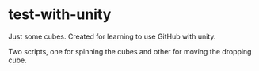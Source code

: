 # test-with-unity

Just some cubes. Created for learning to use GitHub with unity.

Two scripts, one for spinning the cubes and other for moving the dropping cube. 
